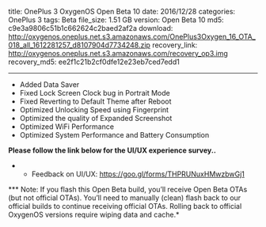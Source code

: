 title: OnePlus 3 OxygenOS Open Beta 10
date: 2016/12/28
categories: OnePlus 3
tags: Beta
file_size: 1.51 GB
version: Open Beta 10
md5: c9e3a9806c51b1c662624c2baed2af2a
download: http://oxygenos.oneplus.net.s3.amazonaws.com/OnePlus3Oxygen_16_OTA_018_all_1612281257_d8107904d7734248.zip
recovery_link: http://oxygenos.oneplus.net.s3.amazonaws.com/recovery_op3.img
recovery_md5: ee2f1c21b2cf0dfe12e23eb7ced7edd1

---
* Added Data Saver 
* Fixed Lock Screen Clock bug in Portrait Mode
* Fixed Reverting to Default Theme after Reboot
* Optimized Unlocking Speed using Fingerprint
* Optimized the quality of Expanded Screenshot
* Optimized WiFi Performance
* Optimized System Performance and Battery Consumption



**Please follow the link below for the UI/UX experience survey..**
* - Feedback on UI/UX: https://goo.gl/forms/THPRUNuxHMwzbwGj1

*** Note: If you flash this Open Beta build, you’ll receive Open Beta OTAs (but not official OTAs). You’ll need to manually (clean) flash back to our official builds to continue receiving official OTAs. Rolling back to official OxygenOS versions require wiping data and cache.*